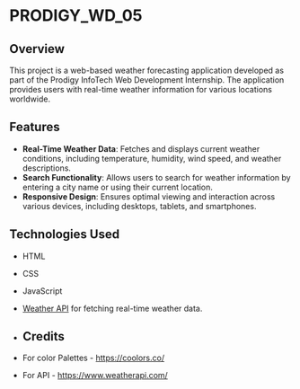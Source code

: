 # PRODIGY_WD_05

## Overview

This project is a web-based weather forecasting application developed as part of the Prodigy InfoTech Web Development Internship. The application provides users with real-time weather information for various locations worldwide.

## Features

- **Real-Time Weather Data**: Fetches and displays current weather conditions, including temperature, humidity, wind speed, and weather descriptions.
- **Search Functionality**: Allows users to search for weather information by entering a city name or using their current location.
- **Responsive Design**: Ensures optimal viewing and interaction across various devices, including desktops, tablets, and smartphones.

## Technologies Used

- HTML
- CSS
- JavaScript
- [Weather API](https://openweathermap.org/api) for fetching real-time weather data.

- ## Credits

- For color Palettes - https://coolors.co/
- For API - https://www.weatherapi.com/
